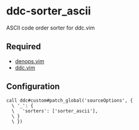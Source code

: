 # ddc-sorter_ascii

ASCII code order sorter for ddc.vim

## Required

- [denops.vim](https://github.com/vim-denops/denops.vim)
- [ddc.vim](https://github.com/Shougo/ddc.vim)

## Configuration

```vim
call ddc#custom#patch_global('sourceOptions', {
  \ '_': {
  \   'sorters': ['sorter_ascii'],
  \ }
  \ })
```

